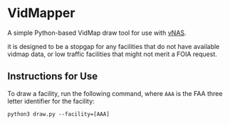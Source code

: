 # VidMapper

A simple Python-based VidMap draw tool for use with [vNAS](https://virtualnas.net).

it is designed to be a stopgap for any facilities that do not have available vidmap data, or low traffic facilities that might not merit a FOIA request.

## Instructions for Use

To draw a facility, run the following command, where `AAA` is the FAA three letter identifier for the facility:

```
python3 draw.py --facility=[AAA]
```
